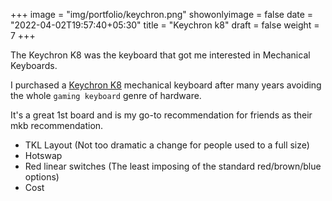 +++
image = "img/portfolio/keychron.png"
showonlyimage = false
date = "2022-04-02T19:57:40+05:30"
title = "Keychron k8"
draft = false
weight = 7
+++

The Keychron K8 was the keyboard that got me interested in Mechanical Keyboards.
<!--more-->

I purchased a [Keychron K8](https://www.keychron.com/pages/keychron-k8-wireless-mechanical-keyboard) mechanical keyboard after many years avoiding the whole `gaming keyboard` genre of hardware.

It's a great 1st board and is my go-to recommendation for friends as their mkb recommendation.

- TKL Layout (Not too dramatic a change for people used to a full size)
- Hotswap
- Red linear switches (The least imposing of the standard red/brown/blue options)
- Cost